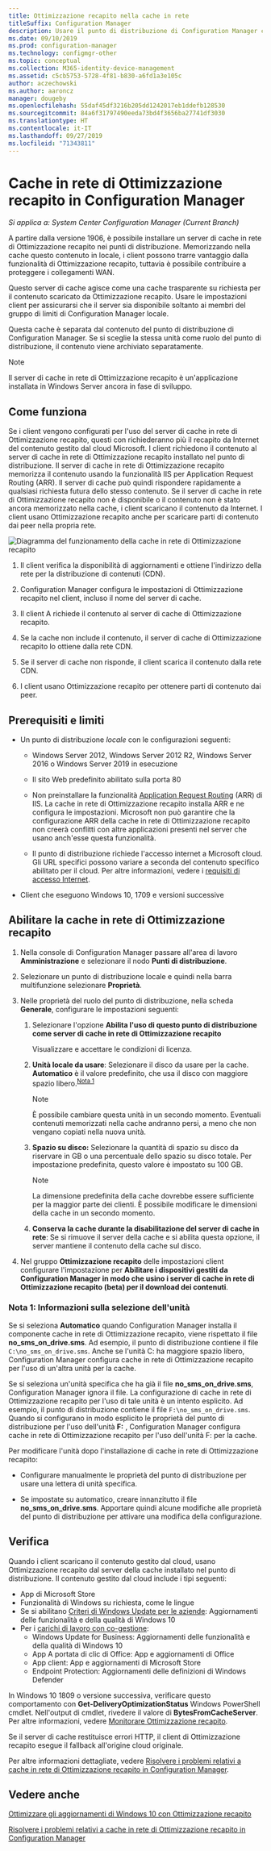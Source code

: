 ```yaml
---
title: Ottimizzazione recapito nella cache in rete
titleSuffix: Configuration Manager
description: Usare il punto di distribuzione di Configuration Manager come server di cache locale per Ottimizzazione recapito
ms.date: 09/10/2019
ms.prod: configuration-manager
ms.technology: configmgr-other
ms.topic: conceptual
ms.collection: M365-identity-device-management
ms.assetid: c5cb5753-5728-4f81-b830-a6fd1a3e105c
author: aczechowski
ms.author: aaroncz
manager: dougeby
ms.openlocfilehash: 55daf45df3216b205dd1242017eb1ddefb128530
ms.sourcegitcommit: 84a6f31797490eeda73bd4f3656ba27741df3030
ms.translationtype: HT
ms.contentlocale: it-IT
ms.lasthandoff: 09/27/2019
ms.locfileid: "71343811"
---
```

# <a name="delivery-optimization-in-network-cache-in-configuration-manager"></a>Cache in rete di Ottimizzazione recapito in Configuration Manager

*Si applica a: System Center Configuration Manager (Current Branch)*

<!--3555764-->

A partire dalla versione 1906, è possibile installare un server di cache in rete di Ottimizzazione recapito nei punti di distribuzione. Memorizzando nella cache questo contenuto in locale, i client possono trarre vantaggio dalla funzionalità di Ottimizzazione recapito, tuttavia è possibile contribuire a proteggere i collegamenti WAN.

Questo server di cache agisce come una cache trasparente su richiesta per il contenuto scaricato da Ottimizzazione recapito. Usare le impostazioni client per assicurarsi che il server sia disponibile soltanto ai membri del gruppo di limiti di Configuration Manager locale.

Questa cache è separata dal contenuto del punto di distribuzione di Configuration Manager. Se si sceglie la stessa unità come ruolo del punto di distribuzione, il contenuto viene archiviato separatamente.

> [!Note]  
> Il server di cache in rete di Ottimizzazione recapito è un'applicazione installata in Windows Server ancora in fase di sviluppo.  


## <a name="how-it-works"></a>Come funziona

Se i client vengono configurati per l'uso del server di cache in rete di Ottimizzazione recapito, questi con richiederanno più il recapito da Internet del contenuto gestito dal cloud Microsoft. I client richiedono il contenuto al server di cache in rete di Ottimizzazione recapito installato nel punto di distribuzione. Il server di cache in rete di Ottimizzazione recapito memorizza il contenuto usando la funzionalità IIS per Application Request Routing (ARR). Il server di cache può quindi rispondere rapidamente a qualsiasi richiesta futura dello stesso contenuto. Se il server di cache in rete di Ottimizzazione recapito non è disponibile o il contenuto non è stato ancora memorizzato nella cache, i client scaricano il contenuto da Internet. I client usano Ottimizzazione recapito anche per scaricare parti di contenuto dai peer nella propria rete.

![Diagramma del funzionamento della cache in rete di Ottimizzazione recapito](media/3555764-delivery-optimization-in-network-cache.png)

1. Il client verifica la disponibilità di aggiornamenti e ottiene l'indirizzo della rete per la distribuzione di contenuti (CDN).

2. Configuration Manager configura le impostazioni di Ottimizzazione recapito nel client, incluso il nome del server di cache.

3. Il client A richiede il contenuto al server di cache di Ottimizzazione recapito.

4. Se la cache non include il contenuto, il server di cache di Ottimizzazione recapito lo ottiene dalla rete CDN.

5. Se il server di cache non risponde, il client scarica il contenuto dalla rete CDN.

6. I client usano Ottimizzazione recapito per ottenere parti di contenuto dai peer.


## <a name="prerequisites-and-limitations"></a>Prerequisiti e limiti

- Un punto di distribuzione *locale* con le configurazioni seguenti:

    - Windows Server 2012, Windows Server 2012 R2, Windows Server 2016 o Windows Server 2019 in esecuzione

    - Il sito Web predefinito abilitato sulla porta 80

    - Non preinstallare la funzionalità [Application Request Routing](https://docs.microsoft.com/iis/extensions/planning-for-arr/application-request-routing-version-2-overview) (ARR) di IIS. La cache in rete di Ottimizzazione recapito installa ARR e ne configura le impostazioni. Microsoft non può garantire che la configurazione ARR della cache in rete di Ottimizzazione recapito non creerà conflitti con altre applicazioni presenti nel server che usano anch'esse questa funzionalità.

    - Il punto di distribuzione richiede l'accesso internet a Microsoft cloud. Gli URL specifici possono variare a seconda del contenuto specifico abilitato per il cloud. Per altre informazioni, vedere i [requisiti di accesso Internet](/sccm/core/plan-design/network/internet-endpoints).

- Client che eseguono Windows 10, 1709 e versioni successive


## <a name="enable-doinc"></a>Abilitare la cache in rete di Ottimizzazione recapito

1. Nella console di Configuration Manager passare all'area di lavoro **Amministrazione** e selezionare il nodo **Punti di distribuzione**.

1. Selezionare un punto di distribuzione locale e quindi nella barra multifunzione selezionare **Proprietà**.

1. Nelle proprietà del ruolo del punto di distribuzione, nella scheda **Generale**, configurare le impostazioni seguenti:  

    1. Selezionare l'opzione **Abilita l'uso di questo punto di distribuzione come server di cache in rete di Ottimizzazione recapito**  

        Visualizzare e accettare le condizioni di licenza.

    2. **Unità locale da usare**: Selezionare il disco da usare per la cache. **Automatico** è il valore predefinito, che usa il disco con maggiore spazio libero.<sup>[Nota 1](#bkmk_note1)</sup>  

        > [!Note]  
        > È possibile cambiare questa unità in un secondo momento. Eventuali contenuti memorizzati nella cache andranno persi, a meno che non vengano copiati nella nuova unità.

    3. **Spazio su disco:** Selezionare la quantità di spazio su disco da riservare in GB o una percentuale dello spazio su disco totale. Per impostazione predefinita, questo valore è impostato su 100 GB.

        > [!Note]  
        > La dimensione predefinita della cache dovrebbe essere sufficiente per la maggior parte dei clienti. È possibile modificare le dimensioni della cache in un secondo momento.

    4. **Conserva la cache durante la disabilitazione del server di cache in rete**: Se si rimuove il server della cache e si abilita questa opzione, il server mantiene il contenuto della cache sul disco.  

1. Nel gruppo **Ottimizzazione recapito** delle impostazioni client configurare l'impostazione per **Abilitare i dispositivi gestiti da Configuration Manager in modo che usino i server di cache in rete di Ottimizzazione recapito (beta) per il download dei contenuti**.  

### <a name="bkmk_note1"></a> Nota 1: Informazioni sulla selezione dell'unità

Se si seleziona **Automatico** quando Configuration Manager installa il componente cache in rete di Ottimizzazione recapito, viene rispettato il file **no_sms_on_drive.sms**. Ad esempio, il punto di distribuzione contiene il file `C:\no_sms_on_drive.sms`. Anche se l'unità C: ha maggiore spazio libero, Configuration Manager configura cache in rete di Ottimizzazione recapito per l'uso di un'altra unità per la cache.

Se si seleziona un'unità specifica che ha già il file **no_sms_on_drive.sms**, Configuration Manager ignora il file. La configurazione di cache in rete di Ottimizzazione recapito per l'uso di tale unità è un intento esplicito. Ad esempio, il punto di distribuzione contiene il file `F:\no_sms_on_drive.sms`. Quando si configurano in modo esplicito le proprietà del punto di distribuzione per l'uso dell'unità **F:** , Configuration Manager configura cache in rete di Ottimizzazione recapito per l'uso dell'unità F: per la cache.

Per modificare l'unità dopo l'installazione di cache in rete di Ottimizzazione recapito:

- Configurare manualmente le proprietà del punto di distribuzione per usare una lettera di unità specifica.

- Se impostate su automatico, creare innanzitutto il file **no_sms_on_drive.sms**. Apportare quindi alcune modifiche alle proprietà del punto di distribuzione per attivare una modifica della configurazione.

## <a name="verify"></a>Verifica

Quando i client scaricano il contenuto gestito dal cloud, usano Ottimizzazione recapito dal server della cache installato nel punto di distribuzione. Il contenuto gestito dal cloud include i tipi seguenti:

- App di Microsoft Store
- Funzionalità di Windows su richiesta, come le lingue
- Se si abilitano [Criteri di Windows Update per le aziende](/sccm/sum/deploy-use/integrate-windows-update-for-business-windows-10): Aggiornamenti delle funzionalità e della qualità di Windows 10
- Per i [carichi di lavoro con co-gestione](/sccm/comanage/workloads):
    - Windows Update for Business: Aggiornamenti delle funzionalità e della qualità di Windows 10
    - App A portata di clic di Office: App e aggiornamenti di Office
    - App client: App e aggiornamenti di Microsoft Store
    - Endpoint Protection: Aggiornamenti delle definizioni di Windows Defender

In Windows 10 1809 o versione successiva, verificare questo comportamento con **Get-DeliveryOptimizationStatus** Windows PowerShell cmdlet. Nell'output di cmdlet, rivedere il valore di **BytesFromCacheServer**. Per altre informazioni, vedere [Monitorare Ottimizzazione recapito](https://docs.microsoft.com/windows/deployment/update/waas-delivery-optimization-setup#monitor-delivery-optimization).

Se il server di cache restituisce errori HTTP, il client di Ottimizzazione recapito esegue il fallback all'origine cloud originale.

Per altre informazioni dettagliate, vedere [Risolvere i problemi relativi a cache in rete di Ottimizzazione recapito in Configuration Manager](/sccm/core/servers/deploy/configure/troubleshoot-delivery-optimization-in-network-cache).

## <a name="see-also"></a>Vedere anche

[Ottimizzare gli aggiornamenti di Windows 10 con Ottimizzazione recapito](/sccm/sum/deploy-use/optimize-windows-10-update-delivery)

[Risolvere i problemi relativi a cache in rete di Ottimizzazione recapito in Configuration Manager](/sccm/core/servers/deploy/configure/troubleshoot-delivery-optimization-in-network-cache)
